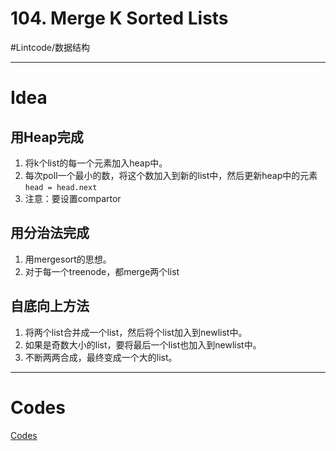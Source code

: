 # 104. Merge K Sorted Lists
#Lintcode/数据结构
- - - -
# Idea
## 用Heap完成
1. 将k个list的每一个元素加入heap中。
2. 每次poll一个最小的数，将这个数加入到新的list中，然后更新heap中的元素`head = head.next`
3. 注意：要设置compartor
## 用分治法完成
1. 用mergesort的思想。
2. 对于每一个treenode，都merge两个list
## 自底向上方法
1. 将两个list合并成一个list，然后将个list加入到newlist中。
2. 如果是奇数大小的list，要将最后一个list也加入到newlist中。
3. 不断两两合成，最终变成一个大的list。
- - - -
# Codes
[Codes](https://www.jiuzhang.com/solution/merge-k-sorted-lists/)